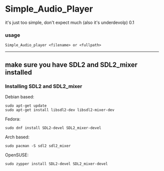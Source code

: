 # Simple_Audio_Player
it's just too simple, don't expect much (also it's underdevolp) 0.1

### usage
```
Simple_Audio_player <filename> or <fullpath>
```
----
make sure you have **SDL2** and **SDL2_mixer** installed
----
### Installing SDL2 and SDL2_mixer
Debian based:
```
sudo apt-get update
sudo apt-get install libsdl2-dev libsdl2-mixer-dev
```
Fedora:
```
sudo dnf install SDL2-devel SDL2_mixer-devel
```
Arch based:
```
sudo pacman -S sdl2 sdl2_mixer
```
OpenSUSE:
```
sudo zypper install SDL2-devel SDL2_mixer-devel
```

